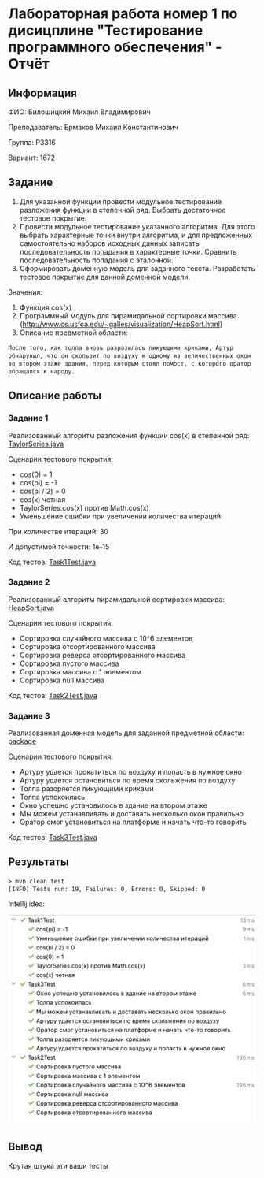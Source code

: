 # Лабораторная работа номер 1 по дисицплине "Тестирование программного обеспечения" - Отчёт

## Информация

ФИО: Билошицкий Михаил Владимирович

Преподаватель: Ермаков Михаил Константинович

Группа: P3316

Вариант: 1672

## Задание

1. Для указанной функции провести модульное тестирование разложения функции в степенной ряд. Выбрать достаточное тестовое покрытие.
2. Провести модульное тестирование указанного алгоритма. Для этого выбрать характерные точки внутри алгоритма, и для предложенных самостоятельно наборов исходных данных записать последовательность попадания в характерные точки. Сравнить последовательность попадания с эталонной.
3. Сформировать доменную модель для заданного текста.  Разработать тестовое покрытие для данной доменной модели.

Значения:

1. Функция cos(x)
2. Программный модуль для пирамидальной сортировки массива (http://www.cs.usfca.edu/~galles/visualization/HeapSort.html)
3. Описание предметной области:

```
После того, как толпа вновь разразилась ликующими криками, Артур обнаружил, что он скользит по воздуху к одному из величественных окон во втором этаже здания, перед которым стоял помост, с которого оратор обращался к народу.
```

## Описание работы

### Задание 1

Реализованный алгоритм разложения функции cos(x) в степенной ряд: [TaylorSeries.java](./src/main/java/ru/michael/task1/TaylorSeries.java)

Сценарии тестового покрытия:

- cos(0) = 1
- cos(pi) = -1
- cos(pi / 2) = 0
- cos(x) четная
- TaylorSeries.cos(x) против Math.cos(x)
- Уменьшение ошибки при увеличении количества итераций

При количестве итераций: 30

И допустимой точности: 1e-15

Код тестов: [Task1Test.java](./src/test/java/ru/michael/task1/Task1Test.java)

### Задание 2

Реализованный алгоритм пирамидальной сортировки массива: [HeapSort.java](./src/main/java/ru/michael/task2/HeapSort.java)

Сценарии тестового покрытия:

- Сортировка случайного массива с 10^6 элементов
- Сортировка отсортированного массива
- Сортировка реверса отсортированного массива
- Сортировка пустого массива
- Сортировка массива с 1 элементом
- Сортировка null массива

Код тестов: [Task2Test.java](./src/test/java/ru/michael/task2/Task2Test.java)

### Задание 3

Реализованная доменная модель для заданной предметной области: [package](./src/main/java/ru/michael/task3)

Сценарии тестового покрытия:

- Артуру удается прокатиться по воздуху и попасть в нужное окно
- Артуру удается остановиться по время скольжения по воздуху
- Толпа разоряется ликующими криками
- Толпа успокоилась
- Окно успешно установилось в здание на втором этаже
- Мы можем устанавливать и доставать несколько окон правильно
- Оратор смог установиться на платформе и начать что-то говорить

Код тестов: [Task3Test.java](./src/test/java/ru/michael/task3/Task3Test.java)

## Результаты

```
> mvn clean test
[INFO] Tests run: 19, Failures: 0, Errors: 0, Skipped: 0
```

Intellij idea:

![Intellij idea](./img/tests.png)

## Вывод

Крутая штука эти ваши тесты
